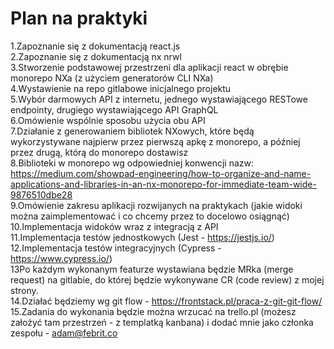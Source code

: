 # Plan na praktyki<br/>

1.Zapoznanie się z dokumentacją react.js<br/>
2.Zapoznanie się z dokumentacją nx nrwl<br/>
3.Stworzenie podstawowej przestrzeni dla aplikacji react w obrębie monorepo NXa (z użyciem generatorów CLI NXa)<br/>
4.Wystawienie na repo gitlabowe inicjalnego projektu<br/>
5.Wybór darmowych API z internetu, jednego wystawiającego RESTowe endpointy, drugiego wystawiającego API GraphQL<br/>
6.Omówienie wspólnie sposobu użycia obu API<br/>
7.Działanie z generowaniem bibliotek NXowych, które będą wykorzystywane najpierw przez pierwszą apkę z monorepo, a później przez drugą, którą do monorepo dostawisz<br/>
8.Biblioteki w monorepo wg odpowiedniej konwencji nazw: https://medium.com/showpad-engineering/how-to-organize-and-name-applications-and-libraries-in-an-nx-monorepo-for-immediate-team-wide-9876510dbe28<br/>
9.Omówienie zakresu aplikacji rozwijanych na praktykach (jakie widoki można zaimplementować i co chcemy przez to docelowo osiągnąć)<br/>
10.Implementacja widoków wraz z integracją z API<br/>
11.Implementacja testów jednostkowych (Jest - https://jestjs.io/)<br/>
12.Implementacja testów integracyjnych (Cypress - https://www.cypress.io/)<br/>
13Po każdym wykonanym featurze wystawiana będzie MRka (merge request) na gitlabie, do której będzie wykonywane CR (code review) z mojej strony.<br/>
14.Działać będziemy wg git flow - https://frontstack.pl/praca-z-git-git-flow/<br/>
15.Zadania do wykonania będzie można wrzucać na trello.pl (możesz założyć tam przestrzeń - z templatką kanbana) i dodać mnie jako członka zespołu - adam@febrit.co
